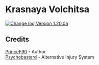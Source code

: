 # Krasnaya Volchitsa
[![Change log Version 1.20.0a](https://img.shields.io/badge/Version-1.20.0a-white?style=plastic&logo=github&labelColor=black&color=teal)](ChangeLog.md)

## Credits
[PrinceF90](https://github.com/NikolaiF90) - Author  
[Psychobastard](https://forums.bohemia.net/profile/762318-psychobastard/) - Alternative Injury System  